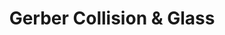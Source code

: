 ---
title: "Gerber Collision & Glass"
url: /evanston/gerber-collision-und-glass/
shop: Autowerkstatt
---